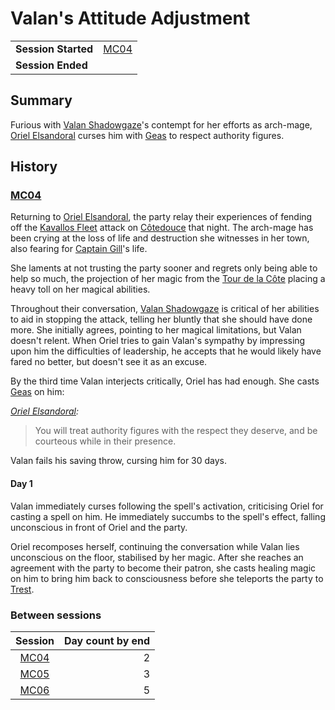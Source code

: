 # Valan's Attitude Adjustment

|||
| --- | --- |
| **Session Started** | [MC04](../sessions/MC04.md) | storyline.2
| **Session Ended** | |

## Summary

Furious with [Valan Shadowgaze](../characters/valan-shadowgaze.md)'s contempt for her efforts as arch-mage, [Oriel Elsandoral](../characters/oriel-elsandoral.md) curses him with [Geas](https://www.dndbeyond.com/spells/geas) to respect authority figures.

## History

### [MC04](../sessions/MC04.md)

Returning to [Oriel Elsandoral](../characters/oriel-elsandoral.md), the party relay their experiences of fending off the [Kavallos Fleet](../civilisations/kavallos-fleet/kavallos-fleet.md) attack on [Côtedouce](../places/towns/cotedouce.md) that night. The arch-mage has been crying at the loss of life and destruction she witnesses in her town, also fearing for [Captain Gill](../characters/clef-gill.md)'s life.

She laments at not trusting the party sooner and regrets only being able to help so much, the projection of her magic from the [Tour de la Côte](../places/buildings/government/tour-de-la-cote.md) placing a heavy toll on her magical abilities.

Throughout their conversation, [Valan Shadowgaze](../characters/valan-shadowgaze.md) is critical of her abilities to aid in stopping the attack, telling her bluntly that she should have done more. She initially agrees, pointing to her magical limitations, but Valan doesn't relent. When Oriel tries to gain Valan's sympathy by impressing upon him the difficulties of leadership, he accepts that he would likely have fared no better, but doesn't see it as an excuse.

By the third time Valan interjects critically, Oriel has had enough. She casts [Geas](https://www.dndbeyond.com/spells/geas) on him:

*[Oriel Elsandoral](../characters/oriel-elsandoral.md):*
> You will treat authority figures with the respect they deserve, and be courteous while in their presence.

Valan fails his saving throw, cursing him for 30 days.

#### Day 1

Valan immediately curses following the spell's activation, criticising Oriel for casting a spell on him. He immediately succumbs to the spell's effect, falling unconscious in front of Oriel and the party.

Oriel recomposes herself, continuing the conversation while Valan lies unconscious on the floor, stabilised by her magic. After she reaches an agreement with the party to become their patron, she casts healing magic on him to bring him back to consciousness before she teleports the party to [Trest](../places/towns/trest.md).

### Between sessions

| Session | Day count by end |
|:---:| ---:| 
| [MC04](../sessions/MC04.md) | 2 |
| [MC05](../sessions/MC05.md) | 3 |
| [MC06](../sessions/MC06.md) | 5 |
